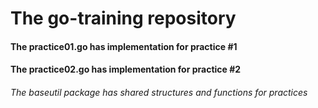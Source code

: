 # The go-training repository

#### The practice01.go has implementation for practice #1
#### The practice02.go has implementation for practice #2

###### The baseutil package has shared structures and functions for practices